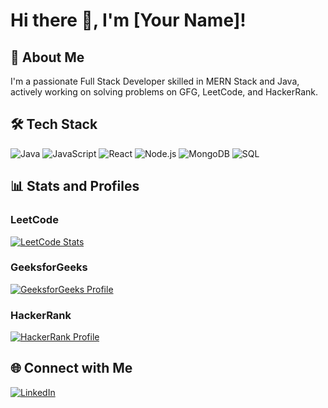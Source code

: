 # Hi there 👋, I'm [Your Name]!

## 🚀 About Me
I'm a passionate Full Stack Developer skilled in MERN Stack and Java, actively working on solving problems on GFG, LeetCode, and HackerRank.

## 🛠️ Tech Stack
![Java](https://img.shields.io/badge/Java-ED8B00?style=for-the-badge&logo=java&logoColor=white)
![JavaScript](https://img.shields.io/badge/JavaScript-007FFF?style=for-the-badge&logo=javascript&logoColor=white)
![React](https://img.shields.io/badge/React-007FFF?style=for-the-badge&logo=react&logoColor=white)
![Node.js](https://img.shields.io/badge/Node.js-43853d?style=for-the-badge&logo=node.js&logoColor=white)
![MongoDB](https://img.shields.io/badge/MongoDB-47A248?style=for-the-badge&logo=mongodb&logoColor=white)
![SQL](https://img.shields.io/badge/SQL-007FFF?style=for-the-badge&logo=mysql&logoColor=white)

## 📊 Stats and Profiles

### LeetCode
[![LeetCode Stats](https://leetcard.jacoblin.cool/ayushmitra_06?theme=dark)](https://leetcode.com/ayushmitra_06/)

### GeeksforGeeks
[![GeeksforGeeks Profile](https://img.shields.io/badge/GeeksforGeeks-ayushmitra_06-blue?logo=geeksforgeeks)](https://www.geeksforgeeks.org/user/ayushmitra_06/)

### HackerRank
[![HackerRank Profile](https://img.shields.io/badge/HackerRank-ayushmitra_06-yellowgreen)](https://www.hackerrank.com/ayushmitra_06)

## 🌐 Connect with Me
[![LinkedIn](https://img.shields.io/badge/LinkedIn-blue?style=for-the-badge&logo=linkedin&logoColor=white)](https://www.linkedin.com/in/your-linkedin-username/)
